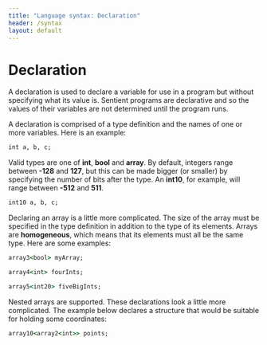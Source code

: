 ```yaml
---
title: "Language syntax: Declaration"
header: /syntax
layout: default
---
```

# Declaration

A declaration is used to declare a variable for use in a program but without
specifying what its value is. Sentient programs are declarative and so the
values of their variables are not determined until the program runs.

A declaration is comprised of a type definition and the names of one or more
variables. Here is an example:

```ruby
int a, b, c;
```

Valid types are one of **int**, **bool** and **array**. By default, integers
range between **-128** and **127**, but this can be made bigger (or smaller) by
specifying the number of bits after the type. An **int10**, for example, will
range between **-512** and **511**.

```ruby
int10 a, b, c;
```

Declaring an array is a little more complicated. The size of the array must be
specified in the type definition in addition to the type of its elements. Arrays
are **homogeneous**, which means that its elements must all be the same type.
Here are some examples:

```ruby
array3<bool> myArray;

array4<int> fourInts;

array5<int20> fiveBigInts;
```

Nested arrays are supported. These declarations look a little more complicated.
The example below declares a structure that would be suitable for holding some
coordinates:

```ruby
array10<array2<int>> points;
```

